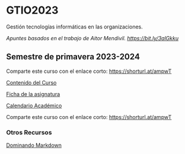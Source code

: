 # GTIO2023

Gestión tecnologías informáticas en las organizaciones.

_Apuntes basados en el trabajo de Aitor Mendivil. <https://bit.ly/3alGkku>_

## Semestre de primavera 2023-2024

Comparte este curso con el enlace corto: <https://shorturl.at/ampwT>

[Contenido del Curso](Agenda.md)

[Ficha de la asignatura](https://www.unavarra.es/ficha-asignaturaDOA?languageId=10000&codPlan=7207&codAsig=720706&anio=2023)

[Calendario Académico](2024/pdf/Calendario_23_24_MUINF.pdf)

Comparte este curso con el enlace corto: <https://shorturl.at/ampwT>

### Otros Recursos

[Dominando Markdown](https://guides.github.com/features/mastering-markdown/)
